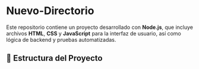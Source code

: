 # Nuevo-Directorio

Este repositorio contiene un proyecto desarrollado con **Node.js**, que incluye archivos **HTML**, **CSS** y **JavaScript** para la interfaz de usuario, así como lógica de backend y pruebas automatizadas.

## 📁 Estructura del Proyecto
